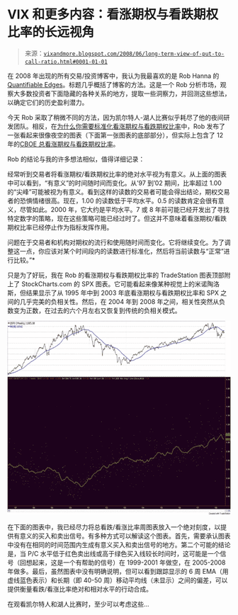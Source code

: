 <!--yml

类别：未分类

日期：2024-05-18 18:34:47

-->

# VIX 和更多内容：看涨期权与看跌期权比率的长远视角

> 来源：[`vixandmore.blogspot.com/2008/06/long-term-view-of-put-to-call-ratio.html#0001-01-01`](http://vixandmore.blogspot.com/2008/06/long-term-view-of-put-to-call-ratio.html#0001-01-01)

在 2008 年出现的所有交易/投资博客中，我认为我最喜欢的是 Rob Hanna 的[Quantifiable Edges](http://quantifiableedges.blogspot.com/)。标题几乎概括了博客的方法。这是一个 Rob 分析市场，观察大多数投资者下面隐藏的各种关系的地方，提取一些洞察力，并回测这些想法，以确定它们的历史盈利潜力。

今天 Rob 采取了稍微不同的方法，因为凯尔特人-湖人比赛似乎耗尽了他的夜间研发团队。相反，在[为什么你需要标准化看涨期权与看跌期权比率](http://quantifiableedges.blogspot.com/2008/06/why-you-need-to-normalize-putcall-ratio.html)中，Rob 发布了一张看起来很像夜空的图表（下面第一张图表的底部部分），但实际上包含了 12 年的[CBOE 总看涨期权与看跌期权比率](http://vixandmore.blogspot.com/search/label/%24CPC)。

Rob 的结论与我的许多想法相似，值得详细记录：

经常听到交易者将看涨期权/看跌期权比率的绝对水平视为有意义。从上面的图表中可以看到，“有意义”的时间随时间而变化。从’97 到’02 期间，比率超过 1.00 的“尖峰”可能被视为有意义。看到这样的读数的交易者可能会得出结论，期权交易者的恐惧情绪很高。现在，1.00 的读数低于平均水平。0.5 的读数肯定会很有意义，尽管如此。2000 年，它大约是平均水平。7 或 8 年前可能已经开发出了寻找特定数字的策略，现在这些策略可能已经过时了。但这并不意味着看涨期权/看跌期权比率已经停止作为指标发挥作用。

问题在于交易者和机构对期权的流行和使用随时间而变化。它将继续变化。为了调整这一点，你应该对某个时间段内的读数进行标准化，然后将当前读数与“正常”进行比较。”*

只是为了好玩，我在 Rob 的看涨期权与看跌期权比率的 TradeStation 图表顶部附上了 StockCharts.com 的 SPX 图表。它可能看起来像某种视觉上的米诺陶洛斯，但结果显示了从 1995 年中到 2003 年底看涨期权与看跌期权比率和 SPX 之间的几乎完美的负相关性。然后，在 2004 年到 2008 年之间，相关性突然从负数变为正数，在过去的六个月左右又恢复到传统的负相关模式。

![](img/2d667763d22bc9030fbf345d42bfe89b.png)

在下面的图表中，我已经尽力将总看跌/看涨比率周图表放入一个绝对刻度，以提供有意义的买入和卖出信号。有多种方式可以解读这个图表。首先，需要承认图表中没有在相同的时间范围内生成有意义买入和卖出信号的地方。第二个可能的结论是，当 P/C 水平低于红色卖出线或高于绿色买入线较长时间时，这可能是一个信号（回想起来，这是一个有帮助的信号）在 1999-2001 年做空，在 2005-2008 年做多。最后，虽然图表中没有明确说明，但可以看到跟踪显示的 6 周 EMA（用虚线蓝色表示）和长期（即 40-50 周）移动平均线（未显示）之间的偏差，可以提供衡量看跌/看涨比率绝对和相对水平的行动合成。

在观看凯尔特人和湖人比赛时，至少可以考虑这些...
